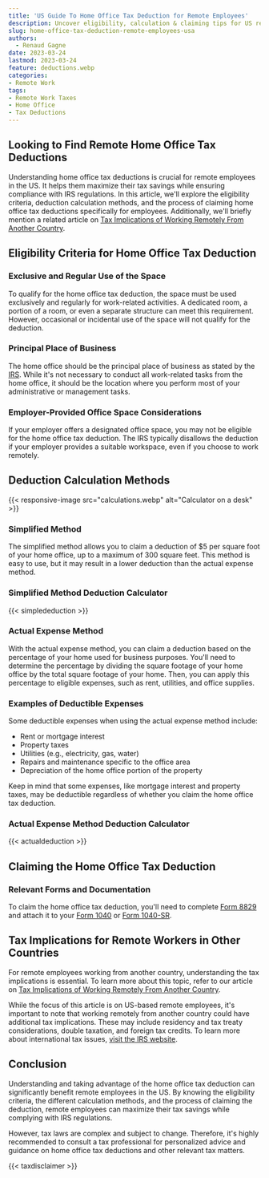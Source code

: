 ```yaml
---
title: 'US Guide To Home Office Tax Deduction for Remote Employees'
description: Uncover eligibility, calculation & claiming tips for US remote workers' home office tax deductions.
slug: home-office-tax-deduction-remote-employees-usa
authors:
  - Renaud Gagne
date: 2023-03-24
lastmod: 2023-03-24
feature: deductions.webp
categories:
- Remote Work
tags:
- Remote Work Taxes
- Home Office
- Tax Deductions
---
```

## Looking to Find Remote Home Office Tax Deductions

Understanding home office tax deductions is crucial for remote employees in the US. It helps them maximize their tax savings while ensuring compliance with IRS regulations. In this article, we'll explore the eligibility criteria, deduction calculation methods, and the process of claiming home office tax deductions specifically for employees. Additionally, we'll briefly mention a related article on [Tax Implications of Working Remotely From Another Country](https://www.remoteunbound.com/blog/remote-work-tax-implications-another-country/).

## Eligibility Criteria for Home Office Tax Deduction

### Exclusive and Regular Use of the Space

To qualify for the home office tax deduction, the space must be used exclusively and regularly for work-related activities. A dedicated room, a portion of a room, or even a separate structure can meet this requirement. However, occasional or incidental use of the space will not qualify for the deduction.

### Principal Place of Business

The home office should be the principal place of business as stated by the [IRS](https://www.irs.gov/businesses/small-businesses-self-employed/home-office-deduction). While it's not necessary to conduct all work-related tasks from the home office, it should be the location where you perform most of your administrative or management tasks.

### Employer-Provided Office Space Considerations

If your employer offers a designated office space, you may not be eligible for the home office tax deduction. The IRS typically disallows the deduction if your employer provides a suitable workspace, even if you choose to work remotely.

## Deduction Calculation Methods
{{< responsive-image src="calculations.webp" alt="Calculator on a desk" >}}
### Simplified Method

The simplified method allows you to claim a deduction of $5 per square foot of your home office, up to a maximum of 300 square feet. This method is easy to use, but it may result in a lower deduction than the actual expense method.

### Simplified Method Deduction Calculator

{{< simplededuction >}}

### Actual Expense Method

With the actual expense method, you can claim a deduction based on the percentage of your home used for business purposes. You'll need to determine the percentage by dividing the square footage of your home office by the total square footage of your home. Then, you can apply this percentage to eligible expenses, such as rent, utilities, and office supplies.

### Examples of Deductible Expenses

Some deductible expenses when using the actual expense method include:

*   Rent or mortgage interest
*   Property taxes
*   Utilities (e.g., electricity, gas, water)
*   Repairs and maintenance specific to the office area
*   Depreciation of the home office portion of the property

Keep in mind that some expenses, like mortgage interest and property taxes, may be deductible regardless of whether you claim the home office tax deduction.

### Actual Expense Method Deduction Calculator
{{< actualdeduction >}}

## Claiming the Home Office Tax Deduction

### Relevant Forms and Documentation

To claim the home office tax deduction, you'll need to complete [Form 8829](https://www.irs.gov/pub/irs-pdf/f8829.pdf) and attach it to your [Form 1040](https://www.irs.gov/pub/irs-pdf/f1040.pdf) or [Form 1040-SR](https://www.irs.gov/pub/irs-pdf/f1040sr.pdf).

## Tax Implications for Remote Workers in Other Countries

For remote employees working from another country, understanding the tax implications is essential. To learn more about this topic, refer to our article on [Tax Implications of Working Remotely From Another Country](https://www.remoteunbound.com/blog/remote-work-tax-implications-another-country/).

While the focus of this article is on US-based remote employees, it's important to note that working remotely from another country could have additional tax implications. These may include residency and tax treaty considerations, double taxation, and foreign tax credits. To learn more about international tax issues, [visit the IRS website](https://www.irs.gov/individuals/international-taxpayers).

## Conclusion

Understanding and taking advantage of the home office tax deduction can significantly benefit remote employees in the US. By knowing the eligibility criteria, the different calculation methods, and the process of claiming the deduction, remote employees can maximize their tax savings while complying with IRS regulations.

However, tax laws are complex and subject to change. Therefore, it's highly recommended to consult a tax professional for personalized advice and guidance on home office tax deductions and other relevant tax matters.

{{< taxdisclaimer >}}
